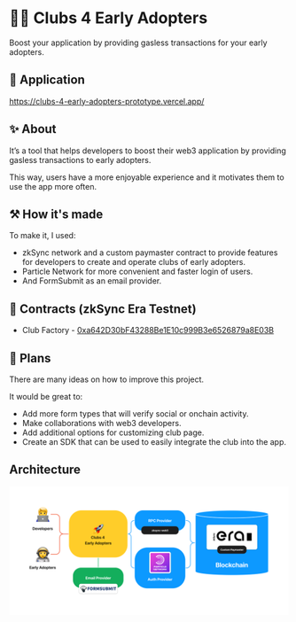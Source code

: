 # 🧑‍🚀 Clubs 4 Early Adopters

Boost your application by providing gasless transactions for your early adopters.

## 🔗 Application

https://clubs-4-early-adopters-prototype.vercel.app/

## ✨ About

It’s a tool that helps developers to boost their web3 application by providing gasless transactions to early adopters.

This way, users have a more enjoyable experience and it motivates them to use the app more often.

## ⚒️ How it's made

To make it, I used:

- zkSync network and a custom paymaster contract to provide features for developers to create and operate clubs of early adopters.
- Particle Network for more convenient and faster login of users.
- And FormSubmit as an email provider.

## 🧠 Contracts (zkSync Era Testnet)

- Club Factory - [0xa642D30bF43288Be1E10c999B3e6526879a8E03B](https://goerli.explorer.zksync.io/address/0xa642D30bF43288Be1E10c999B3e6526879a8E03B)

## 🚀 Plans

There are many ideas on how to improve this project.

It would be great to:

- Add more form types that will verify social or onchain activity.
- Make collaborations with web3 developers.
- Add additional options for customizing club page.
- Create an SDK that can be used to easily integrate the club into the app.

## Architecture

![Architecture](/architecture.png)
